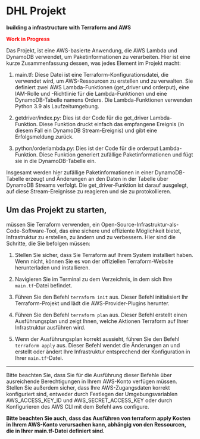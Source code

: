 # DHL Projekt
 **building a infrastructure with Terraform and AWS**

 <p style="color:red; font-weight:bold">Work in Progress</p>


Das Projekt, ist eine AWS-basierte Anwendung, die AWS Lambda und DynamoDB verwendet, um Paketinformationen zu verarbeiten. Hier ist eine kurze Zusammenfassung dessen, was jedes Element im Projekt macht:

1.  main.tf: Diese Datei ist eine Terraform-Konfigurationsdatei, die verwendet wird, um AWS-Ressourcen zu erstellen und zu verwalten. Sie definiert zwei AWS Lambda-Funktionen (get_driver und orderput), eine IAM-Rolle und -Richtlinie für die Lambda-Funktionen und eine DynamoDB-Tabelle namens Orders. Die Lambda-Funktionen verwenden Python 3.9 als Laufzeitumgebung.

2.  getdriver/index.py: Dies ist der Code für die get_driver Lambda-Funktion. Diese Funktion druckt einfach das empfangene Ereignis (in diesem Fall ein DynamoDB Stream-Ereignis) und gibt eine Erfolgsmeldung zurück.

3.  python/orderlambda.py: Dies ist der Code für die orderput Lambda-Funktion. Diese Funktion generiert zufällige Paketinformationen und fügt sie in die DynamoDB-Tabelle ein.

Insgesamt werden hier zufällige Paketinformationen in einer DynamoDB-Tabelle erzeugt und Änderungen an den Daten in der Tabelle über DynamoDB Streams verfolgt. Die get_driver-Funktion ist darauf ausgelegt, auf diese Stream-Ereignisse zu reagieren und sie zu protokollieren.

## Um das Projekt zu starten, 

müssen Sie Terraform verwenden, ein Open-Source-Infrastruktur-als-Code-Software-Tool, das eine sichere und effiziente Möglichkeit bietet, Infrastruktur zu erstellen, zu ändern und zu verbessern. Hier sind die Schritte, die Sie befolgen müssen:

1. Stellen Sie sicher, dass Sie Terraform auf Ihrem System installiert haben. Wenn nicht, können Sie es von der offiziellen Terraform-Website herunterladen und installieren.

2. Navigieren Sie im Terminal zu dem Verzeichnis, in dem sich Ihre `main.tf`-Datei befindet.

3. Führen Sie den Befehl `terraform init` aus. Dieser Befehl initialisiert Ihr Terraform-Projekt und lädt die AWS-Provider-Plugins herunter.

4. Führen Sie den Befehl `terraform plan` aus. Dieser Befehl erstellt einen Ausführungsplan und zeigt Ihnen, welche Aktionen Terraform auf Ihrer Infrastruktur ausführen wird.

5. Wenn der Ausführungsplan korrekt aussieht, führen Sie den Befehl `terraform apply` aus. Dieser Befehl wendet die Änderungen an und erstellt oder ändert Ihre Infrastruktur entsprechend der Konfiguration in Ihrer `main.tf`-Datei.

---

Bitte beachten Sie, dass Sie für die Ausführung dieser Befehle über ausreichende Berechtigungen in Ihrem AWS-Konto verfügen müssen. Stellen Sie außerdem sicher, dass Ihre AWS-Zugangsdaten korrekt konfiguriert sind, entweder durch Festlegen der Umgebungsvariablen AWS_ACCESS_KEY_ID und AWS_SECRET_ACCESS_KEY oder durch Konfigurieren des AWS CLI mit dem Befehl aws configure.

**Bitte beachten Sie auch, dass das Ausführen von terraform apply Kosten in Ihrem AWS-Konto verursachen kann, abhängig von den Ressourcen, die in Ihrer main.tf-Datei definiert sind.**


